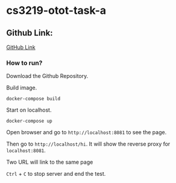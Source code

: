 # cs3219-otot-task-a
## Github Link:

[GitHub Link](https://github.com/yanbingtao/CS3203-otot-taskA1)

### How to run?

Download the Github Repository.

Build image.

```
docker-compose build
```

Start on localhost.

```
docker-compose up
```

Open browser and go to `http://localhost:8081` to see the page.

Then go to `http://localhost/hi`. It will show the reverse proxy for `localhost:8081`.

Two URL will link to the same page

`Ctrl` + `C` to stop server and end the test.
